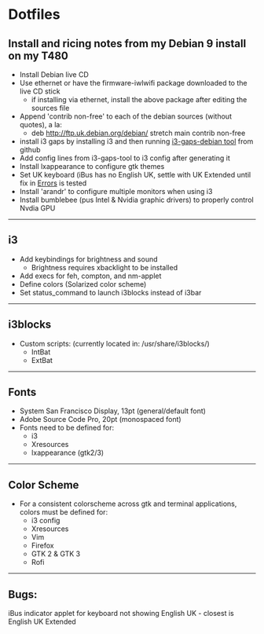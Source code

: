 # Dotfiles
## Install and ricing notes from my Debian 9 install on my T480

- Install Debian live CD
- Use ethernet or have the firmware-iwlwifi package downloaded to the live CD stick
	- if installing via ethernet, install the above package after editing the sources file
- Append 'contrib non-free' to each of the debian sources (without quotes), a la:
	- deb http://ftp.uk.debian.org/debian/ stretch main contrib non-free
- install i3 gaps by installing i3 and then running [i3-gaps-debian tool](https://github.com/maestrogerardo/i3-gaps-deb) from github
- Add config lines from i3-gaps-tool to i3 config after generating it
- Install lxappearance to configure gtk themes
- Set UK keyboard (iBus has no English UK, settle with UK Extended until fix in [Errors](Dotfiles/Errors.md) is tested
- Install 'arandr' to configure multiple monitors when using i3
- Install bumblebee (pus Intel & Nvidia graphic drivers) to properly control Nvdia GPU
---

## i3
- Add keybindings for brightness and sound 
  - Brightness requires xbacklight to be installed
- Add execs for feh, compton, and nm-applet
- Define colors (Solarized color scheme)
- Set status_command to launch i3blocks instead of i3bar
---

## i3blocks
- Custom scripts: (currently located in: /usr/share/i3blocks/)
  - IntBat
  - ExtBat
---

## Fonts
- System San Francisco Display, 13pt (general/default font)
- Adobe Source Code Pro, 20pt (monospaced font)
- Fonts need to be defined for:
  - i3
  - Xresources
  - lxappearance (gtk2/3)
---

## Color Scheme
- For a consistent colorscheme across gtk and terminal applications, colors must be defined for:
  - i3 config
  - Xresources
  - Vim
  - Firefox
  - GTK 2 & GTK 3
  - Rofi
---

Bugs:
--------
iBus indicator applet for keyboard not showing English UK
	- closest is English UK Extended

